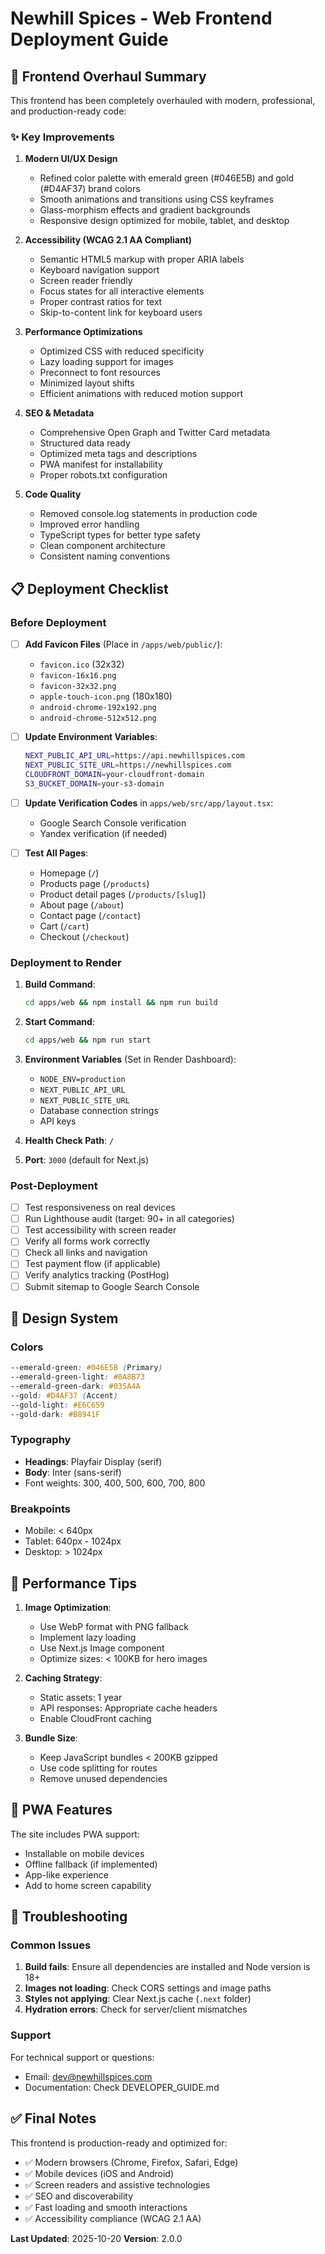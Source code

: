 # Newhill Spices - Web Frontend Deployment Guide

## 🚀 Frontend Overhaul Summary

This frontend has been completely overhauled with modern, professional, and production-ready code:

### ✨ Key Improvements

1. **Modern UI/UX Design**
   - Refined color palette with emerald green (#046E5B) and gold (#D4AF37) brand colors
   - Smooth animations and transitions using CSS keyframes
   - Glass-morphism effects and gradient backgrounds
   - Responsive design optimized for mobile, tablet, and desktop

2. **Accessibility (WCAG 2.1 AA Compliant)**
   - Semantic HTML5 markup with proper ARIA labels
   - Keyboard navigation support
   - Screen reader friendly
   - Focus states for all interactive elements
   - Proper contrast ratios for text
   - Skip-to-content link for keyboard users

3. **Performance Optimizations**
   - Optimized CSS with reduced specificity
   - Lazy loading support for images
   - Preconnect to font resources
   - Minimized layout shifts
   - Efficient animations with reduced motion support

4. **SEO & Metadata**
   - Comprehensive Open Graph and Twitter Card metadata
   - Structured data ready
   - Optimized meta tags and descriptions
   - PWA manifest for installability
   - Proper robots.txt configuration

5. **Code Quality**
   - Removed console.log statements in production code
   - Improved error handling
   - TypeScript types for better type safety
   - Clean component architecture
   - Consistent naming conventions

## 📋 Deployment Checklist

### Before Deployment

- [ ] **Add Favicon Files** (Place in `/apps/web/public/`):
  - `favicon.ico` (32x32)
  - `favicon-16x16.png`
  - `favicon-32x32.png`
  - `apple-touch-icon.png` (180x180)
  - `android-chrome-192x192.png`
  - `android-chrome-512x512.png`

- [ ] **Update Environment Variables**:
  ```bash
  NEXT_PUBLIC_API_URL=https://api.newhillspices.com
  NEXT_PUBLIC_SITE_URL=https://newhillspices.com
  CLOUDFRONT_DOMAIN=your-cloudfront-domain
  S3_BUCKET_DOMAIN=your-s3-domain
  ```

- [ ] **Update Verification Codes** in `apps/web/src/app/layout.tsx`:
  - Google Search Console verification
  - Yandex verification (if needed)

- [ ] **Test All Pages**:
  - Homepage (`/`)
  - Products page (`/products`)
  - Product detail pages (`/products/[slug]`)
  - About page (`/about`)
  - Contact page (`/contact`)
  - Cart (`/cart`)
  - Checkout (`/checkout`)

### Deployment to Render

1. **Build Command**:
   ```bash
   cd apps/web && npm install && npm run build
   ```

2. **Start Command**:
   ```bash
   cd apps/web && npm run start
   ```

3. **Environment Variables** (Set in Render Dashboard):
   - `NODE_ENV=production`
   - `NEXT_PUBLIC_API_URL`
   - `NEXT_PUBLIC_SITE_URL`
   - Database connection strings
   - API keys

4. **Health Check Path**: `/`

5. **Port**: `3000` (default for Next.js)

### Post-Deployment

- [ ] Test responsiveness on real devices
- [ ] Run Lighthouse audit (target: 90+ in all categories)
- [ ] Test accessibility with screen reader
- [ ] Verify all forms work correctly
- [ ] Check all links and navigation
- [ ] Test payment flow (if applicable)
- [ ] Verify analytics tracking (PostHog)
- [ ] Submit sitemap to Google Search Console

## 🎨 Design System

### Colors

```css
--emerald-green: #046E5B (Primary)
--emerald-green-light: #0A8B73
--emerald-green-dark: #035A4A
--gold: #D4AF37 (Accent)
--gold-light: #E6C659
--gold-dark: #B8941F
```

### Typography

- **Headings**: Playfair Display (serif)
- **Body**: Inter (sans-serif)
- Font weights: 300, 400, 500, 600, 700, 800

### Breakpoints

- Mobile: < 640px
- Tablet: 640px - 1024px
- Desktop: > 1024px

## 🔧 Performance Tips

1. **Image Optimization**:
   - Use WebP format with PNG fallback
   - Implement lazy loading
   - Use Next.js Image component
   - Optimize sizes: < 100KB for hero images

2. **Caching Strategy**:
   - Static assets: 1 year
   - API responses: Appropriate cache headers
   - Enable CloudFront caching

3. **Bundle Size**:
   - Keep JavaScript bundles < 200KB gzipped
   - Use code splitting for routes
   - Remove unused dependencies

## 📱 PWA Features

The site includes PWA support:
- Installable on mobile devices
- Offline fallback (if implemented)
- App-like experience
- Add to home screen capability

## 🐛 Troubleshooting

### Common Issues

1. **Build fails**: Ensure all dependencies are installed and Node version is 18+
2. **Images not loading**: Check CORS settings and image paths
3. **Styles not applying**: Clear Next.js cache (`.next` folder)
4. **Hydration errors**: Check for server/client mismatches

### Support

For technical support or questions:
- Email: dev@newhillspices.com
- Documentation: Check DEVELOPER_GUIDE.md

## ✅ Final Notes

This frontend is production-ready and optimized for:
- ✅ Modern browsers (Chrome, Firefox, Safari, Edge)
- ✅ Mobile devices (iOS and Android)
- ✅ Screen readers and assistive technologies
- ✅ SEO and discoverability
- ✅ Fast loading and smooth interactions
- ✅ Accessibility compliance (WCAG 2.1 AA)

**Last Updated**: 2025-10-20
**Version**: 2.0.0

